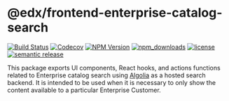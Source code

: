 @edx/frontend-enterprise-catalog-search
================

[![Build Status](https://github.com/openedx/frontend-enterprise/actions/workflows/release.yml/badge.svg)](https://travis-ci.com/edx/frontend-enterprise)
[![Codecov](https://img.shields.io/codecov/c/github/edx/frontend-enterprise)](https://codecov.io/gh/edx/frontend-enterprise)
[![NPM Version](https://img.shields.io/npm/v/@edx/frontend-enterprise-catalog-search.svg)](https://www.npmjs.com/package/@edx/frontend-enterprise-catalog-search)
[![npm_downloads](https://img.shields.io/npm/dt/@edx/frontend-enterprise-catalog-search.svg)](https://www.npmjs.com/package/@edx/frontend-enterprise-catalog-search)
[![license](https://img.shields.io/npm/l/@edx/frontend-enterprise-catalog-search.svg)](https://www.npmjs.com/package/@edx/frontend-enterprise-catalog-search)
[![semantic release](https://img.shields.io/badge/%20%20%F0%9F%93%A6%F0%9F%9A%80-semantic--release-e10079.svg)](https://github.com/semantic-release/semantic-release)

This package exports UI components, React hooks, and actions functions related to Enterprise catalog search using [Algolia](https://algolia.com) as a hosted search backend. It is intended to be used when it is necessary to only show the content available to a particular Enterprise Customer.
